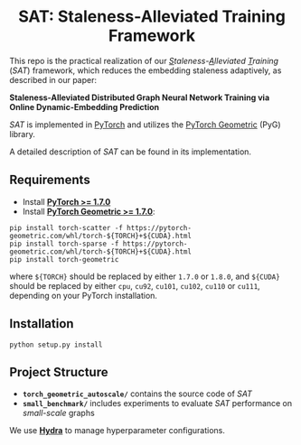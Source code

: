 <h1 align="center">SAT: Staleness-Alleviated Training Framework</h1>

This repo is the practical realization of our *<ins>S</ins>taleness-<ins>A</ins>lleviated <ins>T</ins>raining* (*SAT*) framework, which reduces the embedding staleness adaptively, as described in our paper:

**Staleness-Alleviated Distributed Graph Neural Network Training via Online
Dynamic-Embedding Prediction** 



*SAT* is implemented in [PyTorch](https://pytorch.org/) and utilizes the [PyTorch Geometric](https://github.com/rusty1s/pytorch_geometric) (PyG) library.

A detailed description of *SAT* can be found in its implementation.

## Requirements

* Install [**PyTorch >= 1.7.0**](https://pytorch.org/get-started/locally/)
* Install [**PyTorch Geometric >= 1.7.0**](https://github.com/rusty1s/pytorch_geometric#installation):

```
pip install torch-scatter -f https://pytorch-geometric.com/whl/torch-${TORCH}+${CUDA}.html
pip install torch-sparse -f https://pytorch-geometric.com/whl/torch-${TORCH}+${CUDA}.html
pip install torch-geometric
```

where `${TORCH}` should be replaced by either `1.7.0` or `1.8.0`, and `${CUDA}` should be replaced by either `cpu`, `cu92`, `cu101`, `cu102`, `cu110` or `cu111`, depending on your PyTorch installation.

## Installation

```
python setup.py install
```

## Project Structure

* **`torch_geometric_autoscale/`** contains the source code of *SAT*
* **`small_benchmark/`** includes experiments to evaluate *SAT* performance on *small-scale* graphs

We use [**Hydra**](https://hydra.cc/) to manage hyperparameter configurations.
